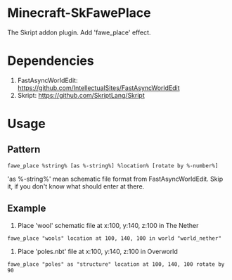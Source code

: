 # Minecraft-SkFawePlace

The Skript addon plugin.
Add 'fawe_place' effect.

# Dependencies

1. FastAsyncWorldEdit: https://github.com/IntellectualSites/FastAsyncWorldEdit
1. Skript: https://github.com/SkriptLang/Skript

# Usage

## Pattern

```
fawe_place %string% [as %-string%] %location% [rotate by %-number%]
```

'as %-string%' mean schematic file format from FastAsyncWorldEdit.
Skip it, if you don't know what should enter at there.

## Example

1. Place 'wool' schematic file at x:100, y:140, z:100 in The Nether
```
fawe_place "wools" location at 100, 140, 100 in world "world_nether"
```

1. Place 'poles.nbt' file at x:100, y:140, z:100 in Overworld
```
fawe_place "poles" as "structure" location at 100, 140, 100 rotate by 90
```
